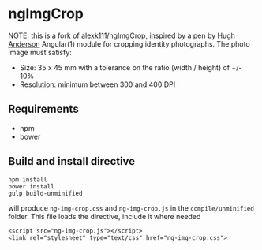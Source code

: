 # ngImgCrop

NOTE: this is a fork of <a href ="https://github.com/alexk111/ngImgCrop">alexk111/ngImgCrop</a>, inspired by a pen by <a href="https://codepen.io/HugeHugh/pen/NRgmWm">Hugh Anderson</a>
Angular(1) module for cropping identity photographs. The photo image must satisfy:

- Size: 35 x 45 mm with a tolerance on the ratio (width / height) of +/- 10%
- Resolution: minimum between 300 and 400 DPI

## Requirements

- npm
- bower

## Build and install directive

```
npm install
bower install
gulp build-unminified
```

will produce `ng-img-crop.css` and `ng-img-crop.js`  in the `compile/unminified` folder. This file loads the directive, include it where needed

```
<script src="ng-img-crop.js"></script>
<link rel="stylesheet" type="text/css" href="ng-img-crop.css">
```
